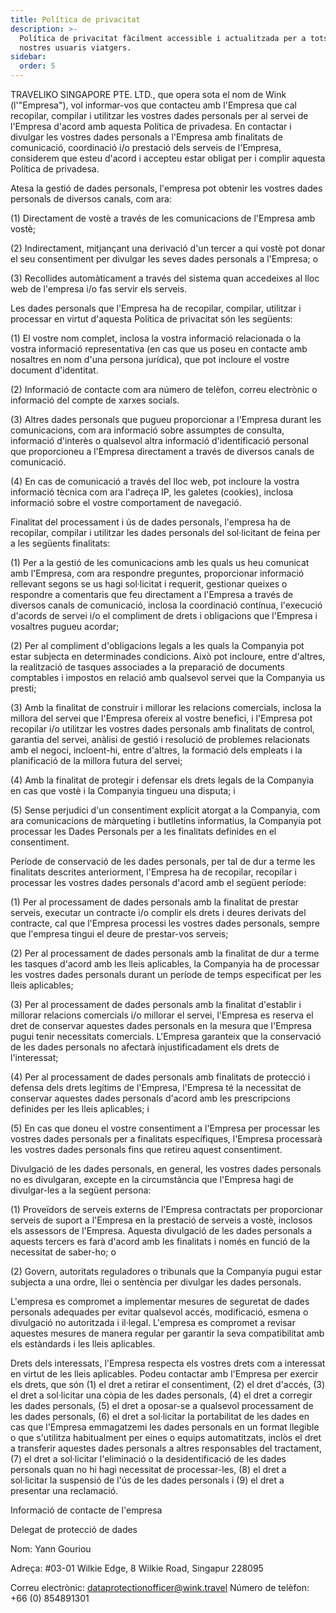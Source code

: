 ```yaml
---
title: Política de privacitat
description: >-
  Política de privacitat fàcilment accessible i actualitzada per a tots els
  nostres usuaris viatgers.
sidebar:
  order: 5
---
```

TRAVELIKO SINGAPORE PTE. LTD., que opera sota el nom de Wink (l'"Empresa"), vol informar-vos que contacteu amb l'Empresa que cal recopilar, compilar i utilitzar les vostres dades personals per al servei de l'Empresa d'acord amb aquesta Política de privadesa. En contactar i divulgar les vostres dades personals a l'Empresa amb finalitats de comunicació, coordinació i/o prestació dels serveis de l'Empresa, considerem que esteu d'acord i accepteu estar obligat per i complir aquesta Política de privadesa.

Atesa la gestió de dades personals, l'empresa pot obtenir les vostres dades personals de diversos canals, com ara:

(1) Directament de vostè a través de les comunicacions de l'Empresa amb vostè;

(2) Indirectament, mitjançant una derivació d'un tercer a qui vostè pot donar el seu consentiment per divulgar les seves dades personals a l'Empresa; o

(3) Recollides automàticament a través del sistema quan accedeixes al lloc web de l'empresa i/o fas servir els serveis.

Les dades personals que l'Empresa ha de recopilar, compilar, utilitzar i processar en virtut d'aquesta Política de privacitat són les següents:

(1) El vostre nom complet, inclosa la vostra informació relacionada o la vostra informació representativa (en cas que us poseu en contacte amb nosaltres en nom d'una persona jurídica), que pot incloure el vostre document d'identitat.

(2) Informació de contacte com ara número de telèfon, correu electrònic o informació del compte de xarxes socials.

(3) Altres dades personals que pugueu proporcionar a l'Empresa durant les comunicacions, com ara informació sobre assumptes de consulta, informació d'interès o qualsevol altra informació d'identificació personal que proporcioneu a l'Empresa directament a través de diversos canals de comunicació.

(4) En cas de comunicació a través del lloc web, pot incloure la vostra informació tècnica com ara l'adreça IP, les galetes (cookies), inclosa informació sobre el vostre comportament de navegació.

Finalitat del processament i ús de dades personals, l'empresa ha de recopilar, compilar i utilitzar les dades personals del sol·licitant de feina per a les següents finalitats:

(1) Per a la gestió de les comunicacions amb les quals us heu comunicat amb l'Empresa, com ara respondre preguntes, proporcionar informació rellevant segons se us hagi sol·licitat i requerit, gestionar queixes o respondre a comentaris que feu directament a l'Empresa a través de diversos canals de comunicació, inclosa la coordinació contínua, l'execució d'acords de servei i/o el compliment de drets i obligacions que l'Empresa i vosaltres pugueu acordar;

(2) Per al compliment d'obligacions legals a les quals la Companyia pot estar subjecta en determinades condicions. Això pot incloure, entre d'altres, la realització de tasques associades a la preparació de documents comptables i impostos en relació amb qualsevol servei que la Companyia us presti;

(3) Amb la finalitat de construir i millorar les relacions comercials, inclosa la millora del servei que l'Empresa ofereix al vostre benefici, i l'Empresa pot recopilar i/o utilitzar les vostres dades personals amb finalitats de control, garantia del servei, anàlisi de gestió i resolució de problemes relacionats amb el negoci, incloent-hi, entre d'altres, la formació dels empleats i la planificació de la millora futura del servei;

(4) Amb la finalitat de protegir i defensar els drets legals de la Companyia en cas que vostè i la Companyia tingueu una disputa; i

(5) Sense perjudici d'un consentiment explícit atorgat a la Companyia, com ara comunicacions de màrqueting i butlletins informatius, la Companyia pot processar les Dades Personals per a les finalitats definides en el consentiment.

Període de conservació de les dades personals, per tal de dur a terme les finalitats descrites anteriorment, l'Empresa ha de recopilar, recopilar i processar les vostres dades personals d'acord amb el següent període:

(1) Per al processament de dades personals amb la finalitat de prestar serveis, executar un contracte i/o complir els drets i deures derivats del contracte, cal que l'Empresa processi les vostres dades personals, sempre que l'empresa tingui el deure de prestar-vos serveis;

(2) Per al processament de dades personals amb la finalitat de dur a terme les tasques d'acord amb les lleis aplicables, la Companyia ha de processar les vostres dades personals durant un període de temps especificat per les lleis aplicables;

(3) Per al processament de dades personals amb la finalitat d'establir i millorar relacions comercials i/o millorar el servei, l'Empresa es reserva el dret de conservar aquestes dades personals en la mesura que l'Empresa pugui tenir necessitats comercials. L'Empresa garanteix que la conservació de les dades personals no afectarà injustificadament els drets de l'interessat;

(4) Per al processament de dades personals amb finalitats de protecció i defensa dels drets legítims de l'Empresa, l'Empresa té la necessitat de conservar aquestes dades personals d'acord amb les prescripcions definides per les lleis aplicables; i

(5) En cas que doneu el vostre consentiment a l'Empresa per processar les vostres dades personals per a finalitats específiques, l'Empresa processarà les vostres dades personals fins que retireu aquest consentiment.

Divulgació de les dades personals, en general, les vostres dades personals no es divulgaran, excepte en la circumstància que l'Empresa hagi de divulgar-les a la següent persona:

(1) Proveïdors de serveis externs de l'Empresa contractats per proporcionar serveis de suport a l'Empresa en la prestació de serveis a vostè, inclosos els assessors de l'Empresa. Aquesta divulgació de les dades personals a aquests tercers es farà d'acord amb les finalitats i només en funció de la necessitat de saber-ho; o

(2) Govern, autoritats reguladores o tribunals que la Companyia pugui estar subjecta a una ordre, llei o sentència per divulgar les dades personals.

L'empresa es compromet a implementar mesures de seguretat de dades personals adequades per evitar qualsevol accés, modificació, esmena o divulgació no autoritzada i il·legal. L'empresa es compromet a revisar aquestes mesures de manera regular per garantir la seva compatibilitat amb els estàndards i les lleis aplicables.

Drets dels interessats, l'Empresa respecta els vostres drets com a interessat en virtut de les lleis aplicables. Podeu contactar amb l'Empresa per exercir els drets, que són (1) el dret a retirar el consentiment, (2) el dret d'accés, (3) el dret a sol·licitar una còpia de les dades personals, (4) el dret a corregir les dades personals, (5) el dret a oposar-se a qualsevol processament de les dades personals, (6) el dret a sol·licitar la portabilitat de les dades en cas que l'Empresa emmagatzemi les dades personals en un format llegible o que s'utilitza habitualment per eines o equips automatitzats, inclòs el dret a transferir aquestes dades personals a altres responsables del tractament, (7) el dret a sol·licitar l'eliminació o la desidentificació de les dades personals quan no hi hagi necessitat de processar-les, (8) el dret a sol·licitar la suspensió de l'ús de les dades personals i (9) el dret a presentar una reclamació.

Informació de contacte de l'empresa

Delegat de protecció de dades

Nom: Yann Gouriou

Adreça: #03-01 Wilkie Edge, 8 Wilkie Road, Singapur 228095

Correu electrònic: dataprotectionofficer@wink.travel
Número de telèfon: +66 (0) 854891301

